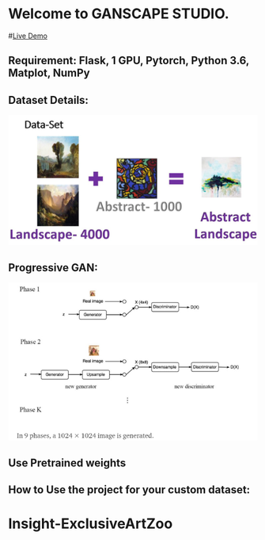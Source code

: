 
# Welcome to GANSCAPE STUDIO.
#[Live Demo](http://3.15.32.149:8501/)


## Requirement:  Flask, 1 GPU, Pytorch, Python 3.6, Matplot, NumPy

## Dataset Details:

![Insight-ExclusiveArtZoo](Dataset.JPG)

## Progressive GAN:

![ProGAN](ProgressiveGAN.png)

## Use Pretrained weights

## How to Use the project for your custom dataset:


# Insight-ExclusiveArtZoo
